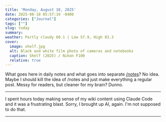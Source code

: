 ```yaml
---
title: 'Monday, August 18, 2025'
date: 2025-08-18 05:57:19 -0400
categories: ["Journal"]
tags: [""]
slug: today
summary: 
weather: Partly cloudy 60.1 | Low 57.9, High 83.3
cover: 
  image: shelf.jpg
  alt: Black and white film photo of cameras and notebooks
  caption: Shelf (2025) / Nikon F100
  relative: true
---
```


What goes here in daily notes and what goes into separate [/notes](/notes)? No idea. Maybe I should kill the idea of /notes and just make everything a regular post. Messy for readers, but cleaner for my brain? Dunno.

----

I spent hours today making sense of my wiki content using Claude Code and it was a frustrating blast. Sorry, I brought up AI, again. I'm not supposed to do that.

----

